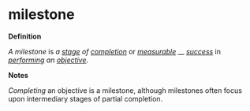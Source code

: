 # milestone

**Definition**

_A milestone_ is _a_ [_stage_](https://github.com/gcassel/Modular-Organization-Terminology/blob/master/terms/stage.md) _of_ [_completion_](https://github.com/gcassel/Modular-Organization-Terminology/blob/master/terms/complete.md) or [_measurable_](https://github.com/gcassel/Modular-Organization-Terminology/blob/master/terms/measure.md) __ [_success_](https://github.com/gcassel/Modular-Organization-Terminology/blob/master/terms/succeed.md) in [_performing_](https://github.com/gcassel/Modular-Organization-Terminology/blob/master/terms/perform.md) _an_ [_objective_](https://github.com/gcassel/Modular-Organization-Terminology/blob/master/terms/objective.md).

**Notes**

_Completing_ an objective is a milestone, although milestones often focus upon intermediary stages of partial completion.
